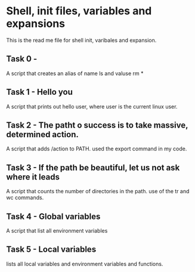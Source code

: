 # Shell, init files, variables and expansions

This is the  read me file for shell init, varibales and expansion.

## Task 0 - <o>
A script that creates an alias of name ls and valuse rm *

## Task 1 - Hello you
A script that prints out hello user, where user is the current linux user.

## Task 2 - The patht o success is to take massive, determined action.
A script that adds /action to PATH. used the export command in my code.

## Task 3 - If the path be beautiful, let us not ask where it leads
A script that counts the number of directories in the path. use of the tr and wc commands.

## Task 4 - Global variables
A script that list all environment variables

## Task 5 - Local variables
lists all local variables and environment variables and functions.
